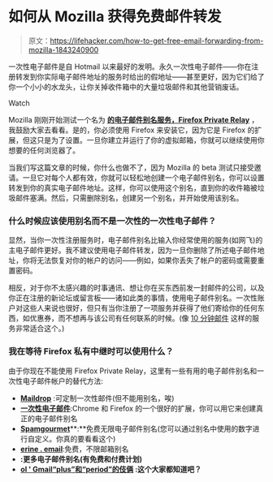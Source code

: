 # 如何从 Mozilla 获得免费邮件转发

> 原文：<https://lifehacker.com/how-to-get-free-email-forwarding-from-mozilla-1843240900>

一次性电子邮件是自 Hotmail 以来最好的发明。永久一次性电子邮件——你在注册转发到你实际电子邮件地址的服务时给出的假地址——甚至更好，因为它们给了你一个小小的水龙头，让你关掉收件箱中的大量垃圾邮件和其他营销废话。

Watch

Mozilla 刚刚开始测试一个名为 [**的电子邮件别名服务，Firefox Private Relay**](https://relay.firefox.com/) ，我鼓励大家去看看。是的，你必须使用 Firefox 来安装它，因为它是 Firefox 的扩展，但这只是为了设置。一旦你建立并运行了你的虚拟邮箱，你就可以继续使用你想要的任何浏览器了。

当我们写这篇文章的时候，你什么也做不了，因为 Mozilla 的 beta 测试只接受邀请。一旦它对每个人都有效，你就可以轻松地创建一个电子邮件别名，你可以设置转发到你的真实电子邮件地址。这样，你可以使用这个别名，直到你的收件箱被垃圾邮件塞满。然后，只需删除别名，创建另一个别名，并开始使用该别名。

### 什么时候应该使用别名而不是一次性的一次性电子邮件？

显然，当你一次性注册服务时，电子邮件别名比输入你经常使用的服务(如网飞)的主电子邮件更好。我不建议使用电子邮件转发，因为一旦你删除了所述电子邮件地址，你将无法恢复对你的帐户的访问——例如，如果你丢失了帐户的密码或需要重置密码。

相反，对于你不太感兴趣的时事通讯、想让你在买东西前发一封邮件的公司，以及你正在注册的新论坛或留言板——诸如此类的事情，使用电子邮件别名。一次性账户对这些人来说也很好，但只有当你注册了一项服务并获得了他们寄给你的任何东西，如优惠券，而不想再与该公司有任何联系的时候。(像 [10 分钟邮件](https://10minutemail.com/) 这样的服务非常适合这个。)

### 我在等待 Firefox 私有中继时可以使用什么？

由于你现在不能使用 Firefox Private Relay，这里有一些有用的电子邮件别名和一次性电子邮件帐户的替代方法:

*   [**Maildrop**](https://maildrop.cc/) :可定制一次性邮件(但不能用别名，唉)
*   [**一次性电子邮件**](https://lifehacker.com/make-fake-email-accounts-for-website-signups-using-the-1826627262):Chrome 和 Firefox 的一个很好的扩展，你可以用它来创建真正的电子邮件别名
*   [**Spamgourmet**](https://www.spamgourmet.com/index.pl)**:**免费无限电子邮件别名(您可以通过别名中使用的数字进行自定义。你真的要看看这个)
*   [**erine . email**](https://erine.email/):免费，不限邮箱别名
*   [](https://anonaddy.com/)**:更多电子邮件别名(有免费和付费计划)**
*   **[**ol ' Gmail“plus”和“period”的伎俩**](https://lifehacker.com/make-a-joint-email-address-with-a-gmail-filter-1836702340) :这个大家都知道吧？**